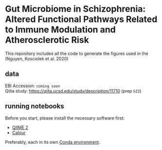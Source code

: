 # Gut Microbiome in Schizophrenia: Altered Functional Pathways Related to Immune Modulation and Atherosclerotic Risk

This repository includes all the code to generate the figures used in the (Nguyen, Kosciolek et al. 2020)

## data
EBI Accession: `coming soon`  
Qiita study: https://qiita.ucsd.edu/study/description/11710 (prep `SZ2`)

## running notebooks

Before you start, please install the necessary software first:
- [QIIME 2](https://docs.qiime2.org/2020.2/install/)
- [Calour](https://github.com/biocore/calour)

Preferably, each in its own [Conda environment](https://docs.qiime2.org/2020.2/install/native/#install-miniconda).
